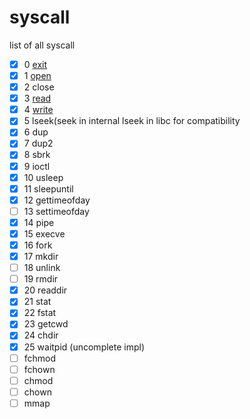 # syscall
list of all syscall
- [x] 0 [exit](exit.md)
- [x] 1 [open](open.md)
- [x] 2 close
- [x] 3 [read](read.md)
- [x] 4 [write](write.md)
- [x] 5 lseek(seek in internal lseek in libc for compatibility
- [x] 6 dup
- [x] 7 dup2
- [x] 8 sbrk
- [x] 9 ioctl
- [x] 10 usleep
- [x] 11 sleepuntil
- [x] 12 gettimeofday
- [ ] 13 settimeofday
- [x] 14 pipe
- [x] 15 execve
- [x] 16 fork
- [x] 17 mkdir
- [ ] 18 unlink
- [ ] 19 rmdir
- [x] 20 readdir
- [x] 21 stat
- [x] 22 fstat
- [x] 23 getcwd
- [x] 24 chdir
- [x] 25 waitpid (uncomplete impl)
- [ ]  fchmod
- [ ]  fchown
- [ ]  chmod
- [ ]  chown
- [ ]  mmap
